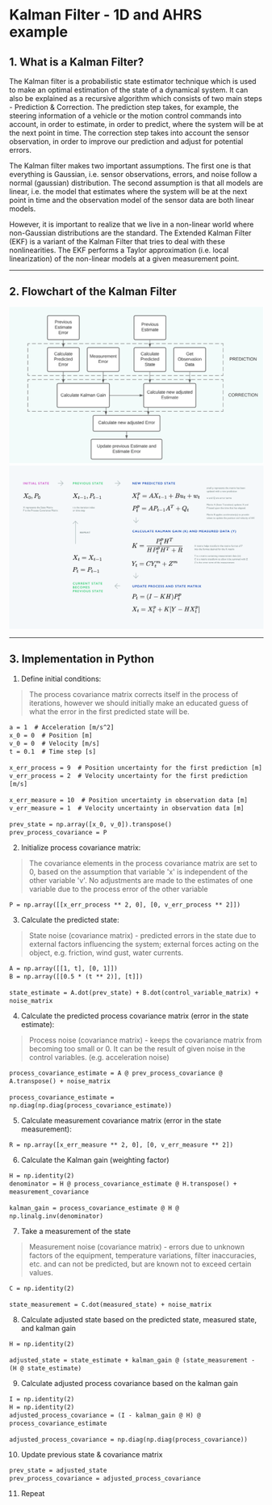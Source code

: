 # Kalman Filter - 1D and AHRS example

## 1. What is a Kalman Filter?
The Kalman filter is a probabilistic state estimator technique which is used to make an optimal estimation of the state of a dynamical system. It can also be explained as a recursive algorithm which consists of two main steps - Prediction & Correction. The prediction step takes, for example, the steering information of a vehicle or the motion control commands into account, in order to estimate, in order to predict, where the system will be at the next point in time. The correction step takes into account the sensor observation, in order to improve our prediction and adjust for potential errors.

The Kalman filter makes two important assumptions. The first one is that everything is Gaussian, i.e. sensor observations, errors, and noise follow a normal (gaussian) distribution. The second assumption is that all models are linear, i.e. the model that estimates where the system will be at the next point in time and the observation model of the sensor data are both linear models.

However, it is important to realize that we live in a non-linear world where non-Gaussian distributions are the standard. The Extended Kalman Filter (EKF) is a variant of the Kalman Filter that tries to deal with these nonlinearities. The EKF performs a Taylor approximation (i.e. local linearization) of the non-linear models at a given measurement point. 

---

## 2. Flowchart of the Kalman Filter
<img src="resources/blockdiagram.png" width="640">
<img src="resources/steps.png" width="640">

---

## 3. Implementation in Python

1. Define initial conditions:
> The process covariance matrix corrects itself in the process of iterations, however we should initially make an educated guess of what the error in the first predicted state will be.
```
a = 1  # Acceleration [m/s^2]
x_0 = 0  # Position [m]
v_0 = 0  # Velocity [m/s]
t = 0.1  # Time step [s]

x_err_process = 9  # Position uncertainty for the first prediction [m]
v_err_process = 2  # Velocity uncertainty for the first prediction [m/s]

x_err_measure = 10  # Position uncertainty in observation data [m]
v_err_measure = 1  # Velocity uncertainty in observation data [m]

prev_state = np.array([x_0, v_0]).transpose()
prev_process_covariance = P
```
2. Initialize process covariance matrix:
> The covariance elements in the process covariance matrix are set to 0, based on the assumption that variable 'x' is independent of the other variable 'v'. No adjustments are made to the estimates of one variable due to the process error of the other variable
```
P = np.array([[x_err_process ** 2, 0], [0, v_err_process ** 2]])
```
3. Calculate the predicted state:
> State noise (covariance matrix) - predicted errors in the state due to external factors influencing the system; external forces acting on the object, e.g. friction, wind gust, water currents.
```
A = np.array([[1, t], [0, 1]])
B = np.array([[0.5 * (t ** 2)], [t]])

state_estimate = A.dot(prev_state) + B.dot(control_variable_matrix) + noise_matrix
```
4. Calculate the predicted process covariance matrix (error in the state estimate):
> Process noise (covariance matrix) - keeps the covariance matrix from becoming too small or 0. It can be the result of given noise in the control variables. (e.g. acceleration noise)
```
process_covariance_estimate = A @ prev_process_covariance @ A.transpose() + noise_matrix

process_covariance_estimate = np.diag(np.diag(process_covariance_estimate))
```
5. Calculate measurement covariance matrix (error in the state measurement):
```
R = np.array([x_err_measure ** 2, 0], [0, v_err_measure ** 2])
```
6. Calculate the Kalman gain (weighting factor)
```
H = np.identity(2)
denominator = H @ process_covariance_estimate @ H.transpose() + measurement_covariance

kalman_gain = process_covariance_estimate @ H @ np.linalg.inv(denominator)
```
7. Take a measurement of the state
> Measurement noise (covariance matrix) - errors due to unknown factors of the equipment, temperature variations, filter inaccuracies, etc. and can not be predicted, but are known not to exceed certain values.
```
C = np.identity(2)

state_measurement = C.dot(measured_state) + noise_matrix
```
8. Calculate adjusted state based on the predicted state, measured state, and kalman gain
```
H = np.identity(2)

adjusted_state = state_estimate + kalman_gain @ (state_measurement - (H @ state_estimate)
```
9. Calculate adjusted process covariance based on the kalman gain
```
I = np.identity(2)
H = np.identity(2)
adjusted_process_covariance = (I - kalman_gain @ H) @ process_covariance_estimate

adjusted_process_covariance = np.diag(np.diag(process_covariance))
```
10. Update previous state & covariance matrix
```
prev_state = adjusted_state
prev_process_covariance = adjusted_process_covariance
```
11. Repeat
